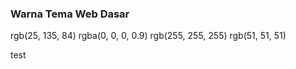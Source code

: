 ### Warna Tema Web Dasar

rgb(25, 135, 84)
rgba(0, 0, 0, 0.9)
rgb(255, 255, 255)
rgb(51, 51, 51)

test
